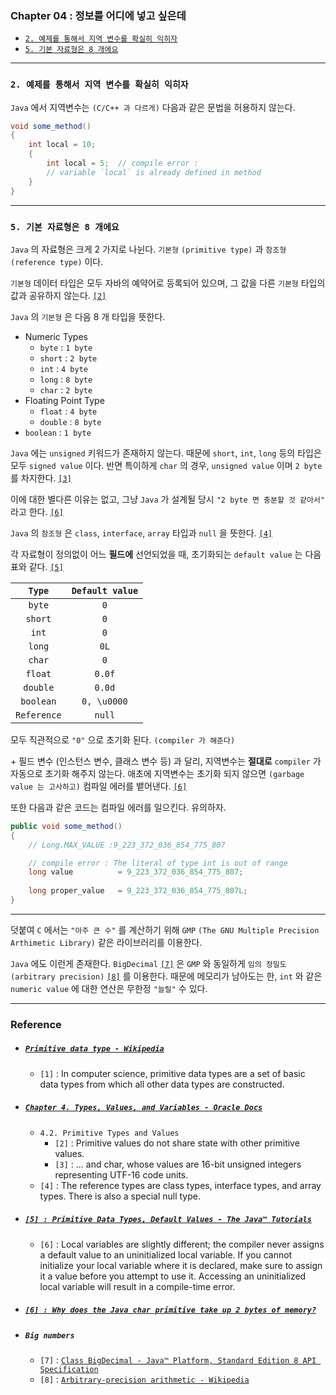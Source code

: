 
### Chapter 04 : 정보를 어디에 넣고 싶은데
- [`2. 예제를 통해서 지역 변수를 확실히 익히자`](#2-예제를-통해서-지역-변수를-확실히-익히자)
- [`5. 기본 자료형은 8 개에요`](#5-기본-자료형은-8-개에요)

---

### `2. 예제를 통해서 지역 변수를 확실히 익히자`

`Java` 에서 지역변수는 `(C/C++ 과 다르게)` 다음과 같은 문법을 허용하지 않는다.

```java
void some_method()
{
    int local = 10;
    {
        int local = 5;  // compile error : 
        // variable `local` is already defined in method
    }
}
```

---

### `5. 기본 자료형은 8 개에요`

`Java` 의 자료형은 크게 2 가지로 나뉜다. `기본형` `(primitive type)` 과 `참조형` `(reference type)` 이다. 

`기본형` 데이터 타입은 모두 자바의 예약어로 등록되어 있으며, 그 값을 다른 `기본형` 타입의 값과 공유하지 않는다. [`[2]`](#chapter-4-types-values-and-variables---oracle-docs)

`Java` 의 `기본형` 은 다음 8 개 타입을 뜻한다.
- Numeric Types
    - `byte` : `1 byte`
    - `short` : `2 byte`
    - `int` : `4 byte`
    - `long` : `8 byte`
    - `char` : `2 byte`
- Floating Point Type
    - `float` : `4 byte`
    - `double` : `8 byte`
- `boolean` : `1 byte`

`Java` 에는 `unsigned` 키워드가 존재하지 않는다. 때문에 `short`, `int`, `long` 등의 타입은 모두 `signed value` 이다.
반면 특이하게 `char` 의 경우, `unsigned value` 이며 `2 byte` 를 차지한다. [`[3]`](#chapter-4-types-values-and-variables---oracle-docs) 

이에 대한 별다른 이유는 없고, 그냥 `Java` 가 설계될 당시 `"2 byte 면 충분할 것 같아서"` 라고 한다. [`[6]`](#6--why-does-the-java-char-primitive-take-up-2-bytes-of-memory)

`Java` 의 `참조형` 은 `class`, `interface`, `array` 타입과 `null` 을 뜻한다. [`[4]`](#chapter-4-types-values-and-variables---oracle-docs)

각 자료형이 정의없이 어느 **필드에** 선언되었을 때, 초기화되는 `default value` 는 다음 표와 같다. [`[5]`](#5--primitive-data-types-default-values---the-java™-tutorials)

|`Type`|`Default value`|
|:---:|:---:|
|`byte`|`0`|
|`short`|`0`|
|`int`|`0`|
|`long`|`0L`|
|`char`|`0`|
|`float`|`0.0f`|
|`double`|`0.0d`|
|`boolean`|`0, \u0000`|
|`Reference`|`null`|

모두 직관적으로 `"0"` 으로 초기화 된다. `(compiler 가 해준다)`

\+ 필드 변수 (인스턴스 변수, 클래스 변수 등) 과 달리, 지역변수는 **절대로** `compiler` 가 자동으로 초기화 해주지 않는다. 애초에 지역변수는 초기화 되지 않으면 `(garbage value 는 고사하고)` 컴파일 에러를 뱉어낸다. [`[6]`](#6--why-does-the-java-char-primitive-take-up-2-bytes-of-memory)

또한 다음과 같은 코드는 컴파일 에러를 일으킨다. 유의하자.
```java
public void some_method()
{
    // Long.MAX_VALUE :9_223_372_036_854_775_807

    // compile error : The literal of type int is out of range 
    long value          = 9_223_372_036_854_775_807;
    
    long proper_value   = 9_223_372_036_854_775_807L;
}
```

---

덧붙여 `C` 에서는 `"아주 큰 수"` 를 계산하기 위해 `GMP` `(The GNU Multiple Precision Arthimetic Library)` 같은 라이브러리를 이용한다.

`Java` 에도 이런게 존재한다. `BigDecimal` [`[7]`](#big-numbers) 은 `GMP` 와 동일하게 `임의 정밀도` `(arbitrary precision)` [`[8]`](#big-numbers) 를 이용한다. 때문에 메모리가 남아도는 한, `int` 와 같은 `numeric value` 에 대한 연산은 무한정 `"늘릴"` 수 있다.

---

### Reference

- ##### [`Primitive data type - Wikipedia`](https://en.wikipedia.org/wiki/Primitive_data_type#Java)
    - `[1]` : In computer science, primitive data types are a set of basic data types from which all other data types are constructed.

- ##### [`Chapter 4. Types, Values, and Variables - Oracle Docs`](https://docs.oracle.com/javase/specs/jls/se7/html/jls-4.html#jls-4.2)
    - `4.2. Primitive Types and Values`
        - `[2]` : Primitive values do not share state with other primitive values.
        - `[3]` : ... and char, whose values are 16-bit unsigned integers representing UTF-16 code units.
    - `[4]` : The reference types are class types, interface types, and array types. There is also a special null type.

- ##### [`[5] : Primitive Data Types, Default Values - The Java™ Tutorials`](https://docs.oracle.com/javase/tutorial/java/nutsandbolts/datatypes.html)
    - `[6]` : Local variables are slightly different; the compiler never assigns a default value to an uninitialized local variable. If you cannot initialize your local variable where it is declared, make sure to assign it a value before you attempt to use it. Accessing an uninitialized local variable will result in a compile-time error.

- ##### [`[6] : Why does the Java char primitive take up 2 bytes of memory?`](https://stackoverflow.com/questions/3956734/why-does-the-java-char-primitive-take-up-2-bytes-of-memory)

- ##### `Big numbers`
    - `[7]` : [`Class BigDecimal - Java™ Platform, Standard Edition 8 API Specification`](https://docs.oracle.com/javase/8/docs/api/java/math/BigDecimal.html)
    - `[8]` : [`Arbitrary-precision arithmetic - Wikipedia`](https://en.wikipedia.org/wiki/Arbitrary-precision_arithmetic)

